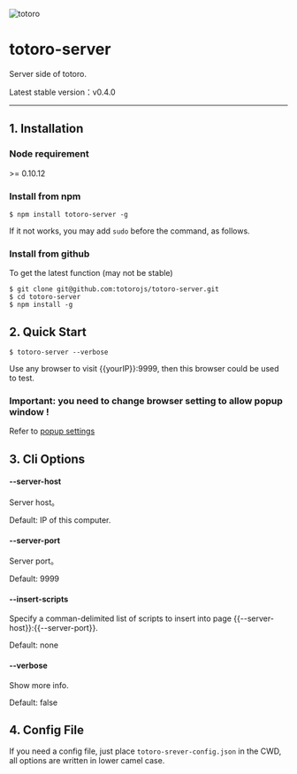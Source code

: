 ![totoro](https://f.cloud.github.com/assets/340282/891339/657d9018-fa54-11e2-9760-6955388fd8fc.jpg)

# totoro-server

Server side of totoro.

Latest stable version：v0.4.0

---

## 1. Installation

### Node requirement

\>= 0.10.12

### Install from npm

```
$ npm install totoro-server -g
```

If it not works, you may add `sudo` before the command, as follows.

### Install from github

To get the latest function (may not be stable)

```
$ git clone git@github.com:totorojs/totoro-server.git
$ cd totoro-server
$ npm install -g
```

## 2. Quick Start

```
$ totoro-server --verbose
```

Use any browser to visit {{yourIP}}:9999, then this browser could be used to test.

### Important: you need to change browser setting to allow popup window !

Refer to [popup settings](https://github.com/totorojs/totoro-server/wiki/Popup-Settings.zh)

## 3. Cli Options

#### --server-host

Server host。

Default: IP of this computer.

#### --server-port

Server port。

Default: 9999

#### --insert-scripts

Specify a comman-delimited list of scripts to insert into page {{--server-host}}:{{--server-port}}.

Default: none

#### --verbose

Show more info.

Default: false

## 4. Config File

If you need a config file, just place `totoro-srever-config.json` in the CWD, all options are written in lower camel case.
